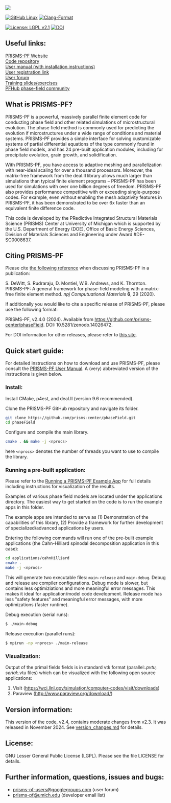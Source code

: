 ![](logo_v2.png)

[![GitHub Linux](https://github.com/prisms-center/phaseField/actions/workflows/linux.yml/badge.svg)](https://github.com/prisms-center/phaseField/actions/workflows/linux.yml)
[![Clang-Format](https://github.com/prisms-center/phaseField/actions/workflows/clang-format.yml/badge.svg)](https://github.com/prisms-center/phaseField/actions/workflows/clang-format.yml)


[![License: LGPL v2.1](https://img.shields.io/badge/License-lgpl-blue.svg)](https://www.gnu.org/licenses/lgpl-2.1)
[![DOI](https://zenodo.org/badge/22602327.svg)](https://zenodo.org/badge/latestdoi/22602327)

## Useful links:

[PRISMS-PF Website](https://prisms-center.github.io/phaseField/) <br>
[Code repository](https://github.com/prisms-center/phaseField) <br>
[User manual (with installation instructions)](https://prisms-center.github.io/phaseField/doxygen_files/manual.html) <br>
[User registration link](http://goo.gl/forms/GXo7Im8p2Y) <br>
[User forum](https://groups.google.com/forum/#!forum/prisms-pf-users) <br>
[Training slides/exercises](https://goo.gl/BBTkJ8) <br>
[PFHub phase-field community](https://pages.nist.gov/pfhub/)

## What is PRISMS-PF?

PRISMS-PF is a powerful, massively parallel finite element code for conducting phase field and other related simulations of microstructural evolution.  The phase field method is commonly used for predicting the evolution if microstructures under a wide range of conditions and material systems. PRISMS-PF provides a simple interface for solving customizable systems of partial differential equations of the type commonly found in phase field models, and has 24 pre-built application modules, including for precipitate evolution, grain growth, and solidification.

With PRISMS-PF, you have access to adaptive meshing and parallelization with near-ideal scaling for over a thousand processors. Moreover, the matrix-free framework from the deal.II library allows much larger than simulations than typical finite element programs – PRISMS-PF has been used for simulations with over one billion degrees of freedom. PRISMS-PF also provides performance competitive with or exceeding single-purpose codes. For example, even without enabling the mesh adaptivity features in PRISMS-PF, it has been demonstrated to be over 6x faster than an equivalent finite difference code.

This code is developed by the PRedictive Integrated Structural Materials Science (PRISMS) Center
at University of Michigan which is supported by the U.S. Department of Energy (DOE), Office of Basic Energy Sciences, Division of Materials Sciences and Engineering under Award #DE-SC0008637.

## Citing PRISMS-PF

Please cite [the following reference](https://www.nature.com/articles/s41524-020-0298-5) when discussing PRISMS-PF in a publication:

S. DeWitt, S. Rudraraju, D. Montiel, W.B. Andrews, and K. Thornton. PRISMS-PF: A general framework for phase-field modeling with a matrix-free finite element method. _npj Computuational Materials_ __6__, 29 (2020).

If additionally you would like to cite a specific release of PRISMS-PF, please use the following format:

PRISMS-PF, v2.4.0 (2024). Available from https://github.com/prisms-center/phaseField. DOI: 10.5281/zenodo.14026472.

For DOI information for other releases, please refer to [this site](https://doi.org/10.5281/zenodo.14026472).

## Quick start guide:

For detailed instructions on how to download and use PRISMS-PF, please consult the [PRISMS-PF User Manual](https://prisms-center.github.io/phaseField/doxygen_files/manual.html). A (very) abbreviated version of the instructions is given below.

### Install:

Install CMake, p4est, and deal.II (version 9.6 recommended).

Clone the PRISMS-PF GitHub repository and navigate its folder.
```bash
git clone https://github.com/prisms-center/phaseField.git
cd phaseField
```
Configure and compile the main library.
```bash
cmake . && make -j <nprocs>
```
here `<nprocs>` denotes the number of threads you want to use to compile the library.

### Running a pre-built application:

Please refer to the [Running a PRISMS-PF Example App](https://prisms-center.github.io/phaseField/doxygen_files/running_apps.html) for full details including instructions for visualization of the results.

Examples of various phase field models are located under the
applications directory. The easiest way to get started on the code is to
run the example apps in this folder.

The example apps are intended to serve as (1) Demonstration of the
capabilities of this library, (2) Provide a framework for
further development of specialized/advanced applications by
users.

Entering the following commands will run one of the pre-built example applications (the Cahn-Hilliard spinodal decomposition application in this case):
```bash
cd applications/cahnHilliard
cmake .
make -j <nprocs>
```
This will generate two executable files: `main-release` and `main-debug`. Debug and release are compiler configurations. Debug mode is slower, but contains less optimiziations and more meaningful error messages. This makes it ideal for application/model code development. Release mode has less "safety features" and meaningful error messages, with more optimizations (faster runtime).

Debug execution (serial runs):
```bash
$ ./main-debug
```
Release execution (parallel runs):
```bash
$ mpirun -np <nprocs> ./main-release
```

### Visualization:

Output of the primal fields fields is in standard vtk
format (parallel:*.pvtu, serial:*.vtu files) which can be visualized with the
following open source applications:

1. VisIt (https://wci.llnl.gov/simulation/computer-codes/visit/downloads)
2. Paraview (http://www.paraview.org/download/)

## Version information:

This version of the code, v2.4, contains moderate changes from v2.3. It was released in November 2024. See [version_changes.md](version_changes.md) for details.

## License:

GNU Lesser General Public License (LGPL). Please see the file
LICENSE for details.

## Further information, questions, issues and bugs:

+ prisms-pf-users@googlegroups.com (user forum)
+ prisms-pf@umich.edu  (developer email list)
